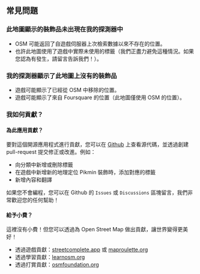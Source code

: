 ## 常見問題

### 此地圖顯示的裝飾品未出現在我的探測器中

- OSM 可能返回了自遊戲伺服器上次檢索數據以來不存在的位置。
- 也許此地圖使用了遊戲中實際未使用的標籤（我們正盡力避免這種情況。如果您認為有發生，請留言告訴我們！）。

### 我的探測器顯示了此地圖上沒有的裝飾品

- 遊戲可能顯示了已經從 OSM 中移除的位置。
- 遊戲可能顯示了來自 Foursquare 的位置（此地圖僅使用 OSM 的位置）。

### 我如何貢獻？

#### 為此應用貢獻？

要對這個開源應用程式進行貢獻，您可以在 [Github](https://github.com/pixlpirate/pikmin-map) 上查看源代碼，並透過創建 pull-request 提交修正或改進。例如：
- 向分類中新增或刪除標籤
- 在遊戲中新增新的地理定位 Pikmin 裝飾時，添加對應的標籤
- 新增內容和翻譯

如果您不會編程，您可以在 Github 的 `Issues` 或 `Discussions` 區塊留言，我們非常歡迎您的任何幫助！

#### 給予小費？

這裡沒有小費！但您可以透過為 Open Street Map 做出貢獻，讓世界變得更美好！

- 透過遊戲貢獻：[streetcomplete.app](https://streetcomplete.app) 或 [maproulette.org](https://maproulette.org)
- 透過學習貢獻：[learnosm.org](https://learnosm.org)
- 透過打賞貢獻：[osmfoundation.org](https://osmfoundation.org)
